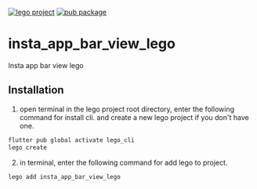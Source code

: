 [![lego project](https://img.shields.io/badge/powered%20by-lego-blue?logo=github)](https://github.com/melodysdreamj/lego)
[![pub package](https://img.shields.io/pub/v/insta_app_bar_view_lego.svg)](https://pub.dartlang.org/packages/insta_app_bar_view_lego)

# insta_app_bar_view_lego
Insta app bar view lego

##  Installation
1. open terminal in the lego project root directory, enter the following command for install cli.
   and create a new lego project if you don't have one.
```bash
flutter pub global activate lego_cli
lego create
```
2. in terminal, enter the following command for add lego to project.
```bash
lego add insta_app_bar_view_lego
```
